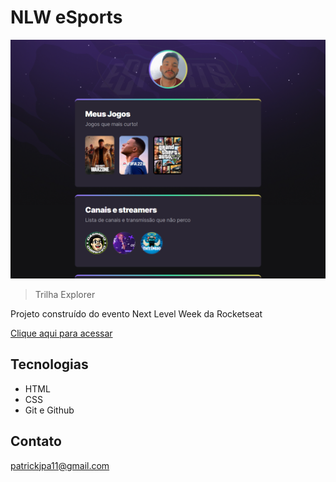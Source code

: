 # NLW eSports

![preview](./.github/preview.png) 

> Trilha Explorer

Projeto construído do evento Next Level Week da Rocketseat

[Clique aqui para acessar](https://patrickolv.github.io/nlw-esports-explorer/)

## Tecnologias

- HTML
- CSS
- Git e Github

## Contato 

patrickjpa11@gmail.com